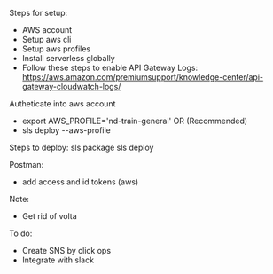 Steps for setup: 
- AWS account
- Setup aws cli
- Setup aws profiles
- Install serverless globally 
- Follow these steps to enable API Gateway Logs: https://aws.amazon.com/premiumsupport/knowledge-center/api-gateway-cloudwatch-logs/

Autheticate into aws account
 - export AWS_PROFILE='nd-train-general'
 OR (Recommended)
 - sls deploy --aws-profile <profile-name>

Steps to deploy: 
sls package
sls deploy

Postman: 
- add access and id tokens (aws)

Note: 
- Get rid of volta


To do:
- Create SNS by click ops
- Integrate with slack